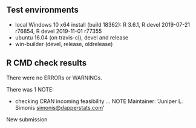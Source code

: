## Test environments
* local Windows 10 x64 install (build 18362): R 3.6.1, R devel 2019-07-21 r76854, R devel 2019-11-01 r77355
* ubuntu 16.04 (on travis-ci), devel and release
* win-builder (devel, release, oldrelease)

## R CMD check results
There were no ERRORs or WARNINGs. 

There was 1 NOTE:

* checking CRAN incoming feasibility ... NOTE
Maintainer: 'Juniper L. Simonis <simonis@dapperstats.com>'

New submission